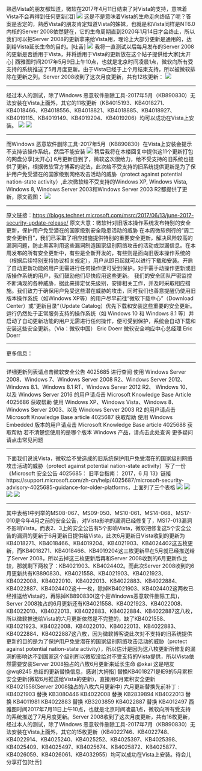 熟悉Vista的朋友都知道，微软在2017年4月11日结束了对Vista的支持，意味着Vista不会再得到任何更新[泪]
![](https://wvbarchive.s3-ap-northeast-1.amazonaws.com/5109818522/43cf3cb4c9ea15cef5d83015bc003af33b87b2ea.jpg)
这是不是意味着Vista的生命走向终结了呢？答案是否定的，熟悉Vista的朋友肯定知道Vista的姊妹，也就是和Vista同样是NT6.0内核的Server 2008依然健在，它的生命周期直到2020年1月14日才会终止，所以我们可以把Server 2008的更新拿来给Vista用，理论上大部分更新是通用的，达到给Vista延长生命的目的。[吐舌]
![](https://wvbarchive.s3-ap-northeast-1.amazonaws.com/5109818522/2dd6284b20a44623ae29747e9222720e0ef3d7c5.jpg)
我将一直测试以后每月发布的Server 2008的更新是否适用于Vista，并将适用于Vista的更新放在这个帖子提供给大家[太开心]
西雅图时间2017年5月9日上午10点，也就是北京时间凌晨1点，微软向所有受支持的系统推送了5月月度更新。由于Vista已经于上个月结束支持，所以被微软排除在更新之列。Server 2008收到了这次月度更新，共有12枚更新：
![](https://wvbarchive.s3-ap-northeast-1.amazonaws.com/5109818522/8861b642ad4bd1132170692e50afa40f4afb0566.jpg)
***
经过本人的测试，除了Windows 恶意软件删除工具-2017年5月（KB890830）无法安装在Vista上面外，其它的11枚更新（KB4015193、KB4018271、KB4018466、KB4018556、KB4018821、KB4018885、KB4018927、KB4019115、KB4019149、KB4019204、KB4019206）均可以成功在Vista上安装。
![](https://wvbarchive.s3-ap-northeast-1.amazonaws.com/5109818522/dedb600928381f3096a453b5a3014c086f06f067.jpg)
![](https://wvbarchive.s3-ap-northeast-1.amazonaws.com/5109818522/66633eef3d6d55fb287ba83a67224f4a21a4dd67.jpg)
***
而Windows 恶意软件删除工具-2017年5月（KB890830）在Vista上安装会提示不支持该操作系统，然后不能安装
![](https://wvbarchive.s3-ap-northeast-1.amazonaws.com/5109818522/20ad422cd42a28348c05e81751b5c9ea14cebf05.jpg)
稍后我将在本楼回复中提供这11个更新打包的网盘分享[太开心]
6月更新日到了，微软这次很给力，给不受支持的旧系统也提供了更新，根据微软官方博客的说法，此次给不受支持的旧系统提供更新是为了保护用户免受潜在的国家级别网络攻击活动的威胁（protect against potential nation-state activity）,此次微软给不受支持的Windows XP, Windows Vista, Windows 8, Windows Server 2003和Windows Server 2003 R2都提供了更新，原文截图：
![](https://wvbarchive.s3-ap-northeast-1.amazonaws.com/5109818522/06d76ef6905298227dbe7383ddca7bcb0846d4d2.jpg)
***
原文链接：https://blogs.technet.microsoft.com/msrc/2017/06/13/june-2017-security-update-release/
原文大意：微软针对旧版本操作系统发布特别的安全更新，保护用户免受潜在的国家级别安全隐患活动的威胁
在本周微软例行的“周二安全更新日”，我们已采取了相应措施提供特别的重要安全更新，解决风险较高的漏洞问题，防止黑客利用这些漏洞制造国家级别网络攻击的活动或泄漏信息。在本周发布的所有安全更新中，有些是全新开发的，有些则是面向旧版本操作系统的（根据后续特别支持协议相关规定），用户从即日起就可以进行下载和安装。开启了自动更新功能的用户无需进行任何操作便可受到保护。对于需手动操作更新或旧版操作系统的用户，我们鼓励他们尽快应用这些更新。
我们的安全团队严密监控不断涌现的各种威胁，据此来排定优先级别，安排相关工作，并及时采取相应措施。我们致力于确保用户免受这些潜在威胁的攻击，同时我们也善意提醒仍使用旧版本操作系统（如Windows XP等）的用户尽早前往“微软下载中心”（Download Center）或”更新目录“（Update Catalog）优先下载和安装这些重要的安全更新。
运行仍然处于正常服务支持的操作系统（如 Windows 10 和 Windows 8.1 等）并启动了自动更新功能的用户无需进行任何操作，便可受到保护，系统会自动下载和安装这些安全更新。（Via：微软中国）
Eric Doerr
微软安全响应中心总经理 Eric Doerr
***
更多信息：
***
详细更新列表请点击微软安全公告 4025685 进行查阅
使用 Windows Server 2008、Windows 7、Windows Server 2008 R2、Windows Server 2012、Windows 8.1、Windows 8.1 RT、Windows Server 2012 R2、 Windows 10、以及 Windows Server 2016 的用户请点击 Microsoft Knowledge Base Article 4025686 获取帮助
使用 Windows XP、Windows Vista、Windows 8、Windows Server 2003、以及 Windows Server 2003 R2 的用户请点击 Microsoft Knowledge Base article 4025687 获取帮助
使用 Windows Embedded 版本的用户请点击 Microsoft Knowledge Base article 4025688 获取帮助
若不清楚您使用的是哪个版本 Windows 产品，请点击此处查询
更多疑问请点击常见问题
***
下面我们说说Vista，微软给不受造成的旧系统保护用户免受潜在的国家级别网络攻击活动的威胁（protect against potential nation-state activity）写了一份《Microsoft 安全公告 4025685： 旧平台指南： 2017，6 月 13》链接https://support.microsoft.com/zh-cn/help/4025687/microsoft-security-advisory-4025685-guidance-for-older-platforms，上面列了三个表格
![](https://wvbarchive.s3-ap-northeast-1.amazonaws.com/5109818522/f47beb5594eef01f5c865285eafe9925be317dd1.jpg)
![](https://wvbarchive.s3-ap-northeast-1.amazonaws.com/5109818522/f9ccfc514fc2d562d2aa9aaded1190ef74c66cc1.jpg)
![](https://wvbarchive.s3-ap-northeast-1.amazonaws.com/5109818522/792fd1fc5266d016a78bd4689d2bd40737fa35d1.jpg)
![](https://wvbarchive.s3-ap-northeast-1.amazonaws.com/5109818522/bcf7f544d688d43f270bdbb2771ed21b0cf43bc1.jpg)
***
其中表格1中列举的MS08-067、MS09-050、MS10-061、MS14-068、MS17-010是今年4月之前的安全公告，对Vista影响的漏洞已经修复了，MS17-013漏洞不影响Vista。而表2、3上的安全公告有5个影响Vista，微软把修复这5个安全公告的漏洞的更新于6月更新日提供给Vista，此次6月更新日Vista收到的更新为KB4018271、KB4018466、KB4019204、KB4021903、KB4024402这五枚更新，而KB4018271、KB4018466、KB4019204这三枚更新早在5月就已经推送给了Server 2008，所以去掉这三枚更新后再和Server 2008收到的6月更新作比较，那就剩下两枚了：KB4021903、KB4024402。而此次Server 2008收到的6月更新共有KB890830、KB4021558、KB4021903、KB4021923、KB4022008、KB4022010、KB4022013、KB4022883、KB4022884、KB4022887、KB4024402这十一枚，除掉KB4021903、KB4024402这两枚已经推送给Vista的，再除掉KB890830(这个是Windows恶意软件删除工具)，Server 2008独占的6月更新还有KB4021558、KB4021923、KB4022008、KB4022010、KB4022013、KB4022883、KB4022884、KB4022887这八枚，所以微软推送给Vista的六月更新依然是不完整的，缺了KB4021558、KB4021923、KB4022008、KB4022010、KB4022013、KB4022883、KB4022884、KB4022887这八枚，因为微软博客说此次对不支持的旧系统提供更新的目的是为了保护用户免受潜在的国家级别网络攻击活动的威胁（protect against potential nation-state activity），所以估计是因为这八枚更新所修复的漏洞的影响达不到国家这个级别所以微软没给对不受支持的Vista提供，所以Vista依然需要安装Server 2008独占的八枚6月更新来延长生命
@xkai 这是吧友@wq8245 总结的更新替换信息，感谢[大拇指] 替换KB4018271是IE9的5月累积安全更新(微软6月推送给Vista的更新)，直接用6月累积安全更新KB4021558(Server 2008独占的八枚六月更新中)
六月更新替换先前补丁 :
KB4021903 替换 KB3080446 
KB4022008 替换 KB2839894
KB4022013 替换 KB4011981
KB4022883 替换 KB3203859
KB4022887 替换 KB4012497
西雅图时间2017年7月11日上午10点，也就是北京时间凌晨1点，微软向所有受支持的系统推送了7月月度更新。Server 2008收到了这次月度更新，共有16枚更新，经过本人的测试，除了Windows 恶意软件删除工具-2017年7月（KB890830）无法安装在Vista上面外，其它的15枚更新（KB4022746、KB4022748、KB4022914、KB4025240、KB4025252、KB4025397、KB4025398、KB4025409、KB4025497、KB4025674、KB4025872、KB4025877、KB4026059、KB4026061、KB4032955）均可以成功在Vista上安装。待会儿分享打包[吐舌]
